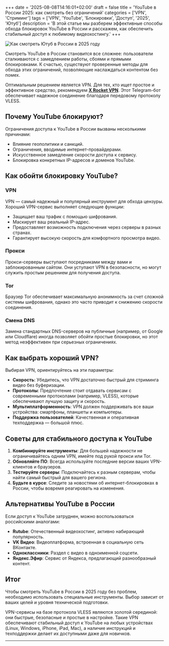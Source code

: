 +++
date = '2025-08-08T14:16:01+02:00'
draft = false
title = 'YouTube в России 2025: как смотреть без ограничений'
categories = ['VPN', 'Стриминг']
tags = ['VPN', 'YouTube', 'Блокировки', 'Доступ', '2025', 'Ютуб']
description = 'В этой статье мы разберем эффективные способы обхода блокировок YouTube в России и расскажем, как обеспечить стабильный доступ к любимому видеохостингу.'
+++

![Как смотреть Ютуб в России в 2025 году](https://ladyfly-content.fra1.cdn.digitaloceanspaces.com/8340FE6F-7624-4C0F-9012-1B76F39F3033.jpeg)

Смотреть YouTube в России становится все сложнее: пользователи сталкиваются с замедлением работы, сбоями и прямыми блокировками. К счастью, существуют проверенные методы для обхода этих ограничений, позволяющие наслаждаться контентом без помех.

Оптимальным решением является VPN. Для тех, кто ищет простое и эффективное средство, рекомендуем **[X Rocket VPN](https://t.me/X_Rocket_VPN_bot?start=ref-b-9)**. Этот Telegram-бот обеспечивает надежное соединение благодаря передовому протоколу VLESS.

## Почему YouTube блокируют?

Ограничения доступа к YouTube в России вызваны несколькими причинами:

- Влияние геополитики и санкций.
- Ограничения, вводимые интернет-провайдерами.
- Искусственное замедление скорости доступа к сервису.
- Блокировка конкретных IP-адресов и доменов YouTube.

## Как обойти блокировку YouTube?

### VPN

VPN — самый надежный и популярный инструмент для обхода цензуры. Хороший VPN-сервис выполняет следующие функции:

- Защищает ваш трафик с помощью шифрования.
- Маскирует ваш реальный IP-адрес.
- Предоставляет возможность подключения через серверы в разных странах.
- Гарантирует высокую скорость для комфортного просмотра видео.

### Прокси

Прокси-серверы выступают посредниками между вами и заблокированным сайтом. Они уступают VPN в безопасности, но могут служить простым решением для получения доступа.

### Tor

Браузер Tor обеспечивает максимальную анонимность за счет сложной системы шифрования, однако это часто приводит к снижению скорости соединения.

### Смена DNS

Замена стандартных DNS-серверов на публичные (например, от Google или Cloudflare) иногда позволяет обойти простые блокировки, но этот метод неэффективен при серьезных ограничениях.

## Как выбрать хороший VPN?

Выбирая VPN, ориентируйтесь на эти параметры:

*   **Скорость**: Убедитесь, что VPN достаточно быстрый для стриминга видео без буферизации.
*   **Протоколы**: Предпочтение стоит отдавать сервисам с современными протоколами (например, VLESS), которые обеспечивают лучшую защиту и скорость.
*   **Мультиплатформенность**: VPN должен поддерживать все ваши устройства: смартфоны, планшеты и компьютеры.
*   **Поддержка пользователей**: Качественная и оперативная техподдержка — большой плюс.

## Советы для стабильного доступа к YouTube

1.  **Комбинируйте инструменты**: Для большей надежности не ограничивайтесь одним VPN, имейте под рукой прокси или Tor.
2.  **Обновляйте ПО**: Всегда используйте последние версии ваших VPN-клиентов и браузеров.
3.  **Тестируйте серверы**: Подключайтесь к разным серверам, чтобы найти самый быстрый для вашего региона.
4.  **Будьте в курсе**: Следите за новостями об интернет-блокировках в России, чтобы вовремя реагировать на изменения.

## Альтернативы YouTube в России

Если доступ к YouTube затруднен, можно воспользоваться российскими аналогами:

*   **Rutube**: Отечественный видеохостинг, активно набирающий популярность.
*   **VK Видео**: Видеоплатформа, встроенная в социальную сеть ВКонтакте.
*   **Одноклассники**: Раздел с видео в одноименной соцсети.
*   **Яндекс.Эфир**: Сервис от Яндекса, предлагающий разнообразный контент.

## Итог

Чтобы смотреть YouTube в России в 2025 году без проблем, необходимо использовать специальные инструменты. Выбор зависит от ваших целей и уровня технической подготовки.

VPN-сервисы на базе протокола VLESS являются золотой серединой: они быстрые, безопасные и простые в настройке. Такие VPN обеспечивают стабильный доступ к YouTube на любых устройствах (Linux, Windows, iPhone, iPad, Mac), а наличие инструкций и техподдержки делает их доступными даже для новичков.

---